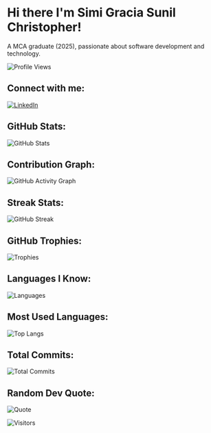 # Hi there I'm Simi Gracia Sunil Christopher!

A MCA graduate (2025), passionate about software development and technology.

![Profile Views](https://komarev.com/ghpvc/?username=your-github-username&label=Profile%20Views&color=0e75b6&style=flat)

## Connect with me:
[![LinkedIn](https://img.shields.io/badge/-LinkedIn-blue?style=flat&logo=Linkedin&logoColor=white)](https://www.linkedin.com/in/simi-gracia-sunil-christopher-47362720a/)

## GitHub Stats:
![GitHub Stats](https://github-readme-stats.vercel.app/api?username=imisgsc&count_private=true&show_icons=true&theme=radical)

## Contribution Graph:
![GitHub Activity Graph](https://github-readme-activity-graph.vercel.app/graph?username=imisgsc&bg_color=0d1117&color=ffffff&line=00ff00&point=ffffff&area=true&hide_border=true)

## Streak Stats:
![GitHub Streak](https://github-readme-streak-stats.herokuapp.com/?user=imisgsc&theme=radical)

## GitHub Trophies:
![Trophies](https://github-profile-trophy.vercel.app/?username=imisgsc&theme=radical&no-frame=true&margin-w=15)

## Languages I Know:
![Languages](https://img.shields.io/badge/Languages-C++%20|%20Python%20|%20Java%20|%20JavaScript-green)

## Most Used Languages:
![Top Langs](https://github-readme-stats.vercel.app/api/top-langs/?username=imisgsc&layout=compact&theme=radical)

## Total Commits:
![Total Commits](https://github-readme-stats.vercel.app/api?username=imisgsc&count_private=true&hide=issues&show_icons=true&include_all_commits=true&theme=radical)

## Random Dev Quote:
![Quote](https://quotes-github-readme.vercel.app/api?type=horizontal&theme=radical)

![Visitors](https://komarev.com/ghpvc/?username=imisgsc&label=Profile%20Views&color=blue&style=flat)


